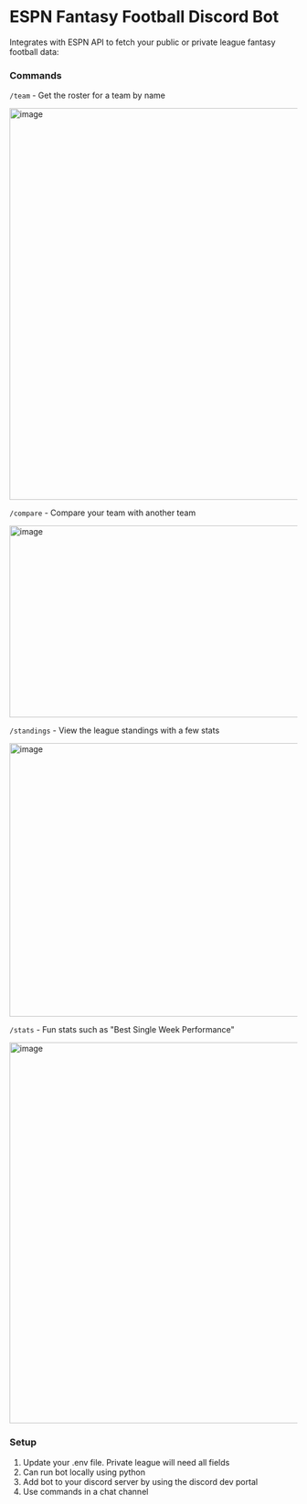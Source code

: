# ESPN Fantasy Football Discord Bot

Integrates with ESPN API to fetch your public or private league fantasy football data:

### Commands
`/team` - Get the roster for a team by name

<img width="515" height="686" alt="image" src="https://github.com/user-attachments/assets/d084ace1-344b-4131-a261-4cd3ea05fb42" />

`/compare` - Compare your team with another team

<img width="534" height="336" alt="image" src="https://github.com/user-attachments/assets/7d4f1b51-5837-48d4-a836-f66304dfea44" />

`/standings` - View the league standings with a few stats

<img width="570" height="479" alt="image" src="https://github.com/user-attachments/assets/316d23b8-227b-450a-8c21-274dfe5f91bf" />

`/stats` - Fun stats such as "Best Single Week Performance"

<img width="521" height="667" alt="image" src="https://github.com/user-attachments/assets/92e6cb7e-ed93-4a7e-aa63-1a119d96b001" />

### Setup

1. Update your .env file. Private league will need all fields
2. Can run bot locally using python
3. Add bot to your discord server by using the discord dev portal
4. Use commands in a chat channel
